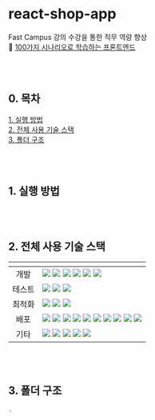 # react-shop-app

Fast Campus 강의 수강을 통한 직무 역량 향상  
🔗 [100가지 시나리오로 학습하는 프론트엔드](https://fastcampus.co.kr/dev_online_fe100)

<br/><br/>

## 0. 목차

[1. 실행 방법](#1-실행-방법)  
[2. 전체 사용 기술 스택](#2-전체-사용-기술-스택)  
[3. 폴더 구조](#3-폴더-구조)

<br/><br/>

## 1. 실행 방법

<br/><br/>

## 2. 전체 사용 기술 스택

| <center></center> | <center></center>                                                                                                                                                                                                                                                                                                                                                                                                                                                                                                                                                                                                                                                                                                                                                                                                                                                                                                                                                                                                                                                                     |
| :---------------: | ------------------------------------------------------------------------------------------------------------------------------------------------------------------------------------------------------------------------------------------------------------------------------------------------------------------------------------------------------------------------------------------------------------------------------------------------------------------------------------------------------------------------------------------------------------------------------------------------------------------------------------------------------------------------------------------------------------------------------------------------------------------------------------------------------------------------------------------------------------------------------------------------------------------------------------------------------------------------------------------------------------------------------------------------------------------------------------- |
|       개발        | <img src="https://img.shields.io/badge/React-61DAFB?style=for-the-badge&logo=React&logoColor=black"/> <img src="https://img.shields.io/badge/Next.js-000000?style=for-the-badge&logo=Next.js&logoColor=white"/> <img src="https://img.shields.io/badge/Firebase-FFCA28?style=for-the-badge&logo=firebase&logoColor=black"/> <img src="https://img.shields.io/badge/Redux-764ABC?style=for-the-badge&logo=Redux&logoColor=white"/> <img src="https://img.shields.io/badge/JavaScript-F7DF1E?style=for-the-badge&logo=javascript&logoColor=black"/> <img src="https://img.shields.io/badge/Typescript-3178C6?style=for-the-badge&logo=Typescript&logoColor=white"/>                                                                                                                                                                                                                                                                                                                                                                                                                     |
|      테스트       | <img src="https://img.shields.io/badge/jest-C21325?style=for-the-badge&logo=jest&logoColor=white"/> <img src="https://img.shields.io/badge/playwright-2EAD33?style=for-the-badge&logo=playwright&logoColor=white"/> <img src="https://img.shields.io/badge/sentry-362D59?style=for-the-badge&logo=sentry&logoColor=white"/>                                                                                                                                                                                                                                                                                                                                                                                                                                                                                                                                                                                                                                                                                                                                                           |
|      최적화       | <img src="https://img.shields.io/badge/webpack-8DD6F9?style=for-the-badge&logo=webpack&logoColor=black"/> <img src="https://img.shields.io/badge/node%20js-339933?style=for-the-badge&logo=nodedotjs&logoColor=white"/> <img src="https://img.shields.io/badge/react%20query-FF4154?style=for-the-badge&logo=reactquery&logoColor=white"/>                                                                                                                                                                                                                                                                                                                                                                                                                                                                                                                                                                                                                                                                                                                                            |
|       배포        | <img src="https://img.shields.io/badge/vercel-000000?style=for-the-badge&logo=vercel&logoColor=white"/> <img src="https://img.shields.io/badge/github%20actions-2088FF?style=for-the-badge&logo=githubactions&logoColor=white"/> <img src="https://img.shields.io/badge/aws%20amplify-FF9900?style=for-the-badge&logo=awsamplify&logoColor=white"/> <img src="https://img.shields.io/badge/amazon%20ec2-F46D01?style=for-the-badge&logo=amazonec2&logoColor=white"/> <img src="https://img.shields.io/badge/amazon%20s3-DF0522?style=for-the-badge&logo=amazons3&logoColor=white"/> <img src="https://img.shields.io/badge/amazon%20cloudwatch-428813?style=for-the-badge&logo=amazoncloudwatch&logoColor=white"/> <img src="https://img.shields.io/badge/AWS%20CodeBuild-569A31?style=for-the-badge"/> <img src="https://img.shields.io/badge/AWS%20CodeDeploy-569A31?style=for-the-badge"/> <img src="https://img.shields.io/badge/CloudFront-801010?style=for-the-badge"/> <img src="https://img.shields.io/badge/docker-2496ED?style=for-the-badge&logo=docker&logoColor=white"/> |
|       기타        | <img src="https://img.shields.io/badge/git-F05032?style=for-the-badge&logo=git&logoColor=white"/> <img src="https://img.shields.io/badge/github-181717?style=for-the-badge&logo=github&logoColor=white"/> <img src="https://img.shields.io/badge/express-000000?style=for-the-badge&logo=express&logoColor=white"/> <img src="https://img.shields.io/badge/jira-0052CC?style=for-the-badge&logo=jira&logoColor=white"/> <img src="https://img.shields.io/badge/figma-F24E1E?style=for-the-badge&logo=figma&logoColor=white"/>                                                                                                                                                                                                                                                                                                                                                                                                                                                                                                                                                         |

<br/><br/>

## 3. 폴더 구조

```bash
.

```
